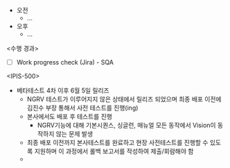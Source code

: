 - 오전
	- ...
- 오후
	- ...

<수행 경과>
- [ ] Work progress check (Jira) - SQA

\<IPIS-500>
- 베타테스트 4차 이후 6월 5일 릴리즈
	- NGRV 테스트가 이루어지지 않은 상태에서 릴리즈 되었으며 최종 배포 이전에 김진수 부장 통해서 사전 테스트를 진행(ing)
	- 본사에서도 배포 후 테스트를 진행
		- NGRV기능에 대해 기본시퀀스, 싱글런, 매뉴얼 모든 동작에서 Vision이 동작하지 않는 문제 발생
	- 최종 배포 이전까지 본사테스트를 완료하고 현장 사전테스트를 진행할 수 있도록 지원하며 이 과정에서 롤백 보고서를 작성하여 제출/회람해야 함
	- 